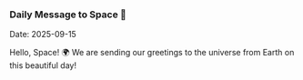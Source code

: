 ### Daily Message to Space 🌌
Date: 2025-09-15

Hello, Space! 🌍 We are sending our greetings to the universe from Earth on this beautiful day!
